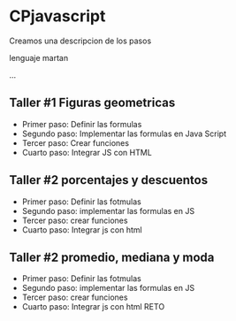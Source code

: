 # CPjavascript

Creamos una descripcion de los pasos

lenguaje martan


...

## Taller #1 Figuras geometricas

- Primer paso: Definir las formulas
- Segundo paso: Implementar las formulas en Java Script
- Tercer paso: Crear funciones
- Cuarto paso:  Integrar JS con HTML

## Taller #2 porcentajes y descuentos
- Primer paso: Definir las fotmulas
- Segundo paso: implementar las formulas en JS
- Tercer paso: crear funciones
- Cuarto paso: Integrar js con html

## Taller #2 promedio, mediana y moda
- Primer paso: Definir las fotmulas
- Segundo paso: implementar las formulas en JS
- Tercer paso: crear funciones
- Cuarto paso: Integrar js con html RETO